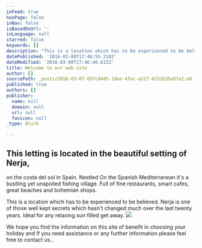 ```yaml
---
inFeed: true
hasPage: false
inNav: false
isBasedOnUrl: ''
inLanguage: null
starred: false
keywords: []
description: "This is a location which has to be experienced to be believed. Nerja is one of those well kept secrets which hasn't changed much over the last twenty years. Ideal for any relaxing sun filled get away."
datePublished: '2016-03-08T17:46:55.318Z'
dateModified: '2016-03-08T17:46:40.615Z'
title: Welcome to our web site
author: []
sourcePath: _posts/2016-03-07-057c8445-1dee-4fec-a517-4152b35a97a2.md
published: true
authors: []
publisher:
  name: null
  domain: null
  url: null
  favicon: null
_type: Blurb

---
```

## This letting is located in the beautiful setting of Nerja, 

on the costa del sol in Spain. Nestled On the Spanish Mediterranean it's a bustling yet unspoiled fishing village. Full of fine restaurants, smart cafes, great beaches and bohemian shops.

This is a location which has to be experienced to be believed. Nerja is one of those well kept secrets which hasn't changed much over the last twenty years. Ideal for any relaxing sun filled get away.
![](https://s3-us-west-2.amazonaws.com/the-grid-img/p/1ff6f085a1ac2d9506ef93ecafdb00d37357cc94.jpg)

We hope you find the information on this site of benefit in choosing your holiday and If you need assistance or any further information please feel free to contact us..